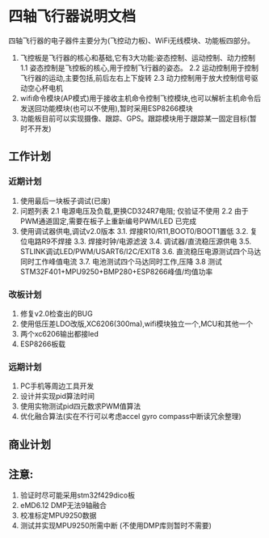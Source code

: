 # 四轴飞行器说明文档
四轴飞行器的电子器件主要分为(飞控动力板)、WiFi无线模块、功能板四部分。
1. 飞控板是飞行器的核心和基础,它有3大功能:姿态控制、运动控制、动力控制
   1.1 姿态控制是飞控板的核心,用于控制飞行器的姿态。
   2.2 运动控制用于控制飞行器的运动,主要包括,前后左右上下旋转
   2.3 动力控制用于放大控制信号驱动空心杯电机
2. wifi命令模块\(AP模式\)用于接收主机命令控制飞控模块,也可以解析主机命令后发送回功能模块\(也可以不使用\),暂时采用ESP8266模块
3. 功能板目前可以实现摄像、跟踪、GPS。跟踪模块用于跟踪某一固定目标\(暂时不开发\)

## 工作计划
### 近期计划
1. 使用最后一块板子调试(已废)
2. 问题列表
   2.1 电源电压及负载,更换CD324R7电阻;                  仅验证不使用
   2.2 由于PWM通道固定,需要在板子上重新编号PWM/LED      已完成
3. 使用调试器供电,调试v2.0版本
   3.1. 焊接R10/R11,BOOT0/BOOT1置低
   3.2. 复位电路R9不焊接
   3.3. 焊接时钟/电源滤波
   3.4. 调试器/直流稳压源供电
   3.5. STLINK调试LED/PWM/USART6/I2C/EXIT8
   3.6. 直流稳压电源测试四个马达同时工作峰值电流
   3.7. 电池测试四个马达同时工作,压降
   3.8  测试STM32F401+MPU9250+BMP280+ESP8266峰值/均值功率 

### 改板计划
1. 修复v2.0检查出的BUG
2. 使用低压差LDO改版,XC6206(300ma),wifi模块独立一个,MCU和其他一个
3. 两个xc6206输出都接led
4. ESP8266板载

### 远期计划
1. PC手机等周边工具开发
2. 设计并实现pid算法时间
3. 使用实物测试pid四元数求PWM值算法
4. 优化融合算法(实在不行可以考虑accel gyro compass中断读冗余整理)

## 商业计划

## 注意:
1. 验证时尽可能采用stm32f429dico板
2. eMD6.12 DMP无法9轴融合
3. 校准标定MPU9250数据
4. 测试并实现MPU9250所需中断 (不使用DMP库则暂时不需要)

